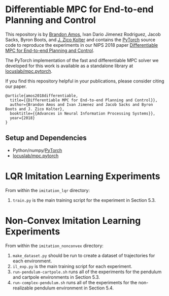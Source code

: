 # Differentiable MPC for End-to-end Planning and Control

This repository is by [Brandon Amos](http://bamos.github.io),
Ivan Dario Jimenez Rodriguez, Jacob Sacks, Byron Boots,
and [J. Zico Kolter](http://zicokolter.com)
and contains the [PyTorch](https://pytorch.org) source code to
reproduce the experiments in our NIPS 2018 paper
[Differentiable MPC for End-to-end Planning and Control](https://arxiv.org/abs/1810.13400).

The PyTorch implementation of the fast and differentiable MPC solver
we developed for this work is available as a standalone library at
[locuslab/mpc.pytorch](https://locuslab.github.io/mpc.pytorch/).

If you find this repository helpful in your publications,
please consider citing our paper.

```
@article{amos2018differentiable,
  title={{Differentiable MPC for End-to-end Planning and Control}},
  author={Brandon Amos and Ivan Jimenez and Jacob Sacks and Byron Boots and J. Zico Kolter},
  booktitle={{Advances in Neural Information Processing Systems}},
  year={2018}
}
```

## Setup and Dependencies

+ Python/numpy/[PyTorch](https://pytorch.org)
+ [locuslab/mpc.pytorch](https://github.com/locuslab/mpc.pytorch)

# LQR Imitation Learning Experiments

From within the `imitation_lqr` directory:
1. `train.py` is the main training script for the experiment 
   in Section 5.3.

# Non-Convex Imitation Learning Experiments

From within the `imitation_nonconvex` directory:
1. `make_dataset.py` should be run to create a dataset of trajectories
   for each environment.
2. `il_exp.py` is the main training script for each experiment.
3. `run-pendulum-cartpole.sh` runs all of the experiments for the
   pendulum and cartpole environments in Section 5.3.
3. `run-complex-pendulum.sh` runs all of the experiments for the
   non-realizable pendulum environment in Section 5.4.
